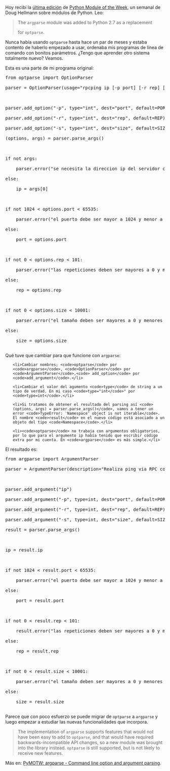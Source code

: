 <html><body><p>Hoy recibí la <a href="http://blog.doughellmann.com/2010/08/pymotw-argparse-command-line-option-and.html" target="_blank">última edición</a> de <a href="http://www.doughellmann.com/PyMOTW/" target="_blank">Python Module of the Week</a>, un semanal de Doug Hellmann sobre módulos de Python. Leo:

</p><blockquote>The <code>argparse</code> module was added to Python 2.7 as a replacement

for <code>optparse</code>.</blockquote>

Nunca había usando <code>optparse</code> hasta hace un par de meses y estaba contento de haberlo empezado a usar, ordenaba mis programas de línea de comando con bonitos parámetros. ¿Tengo que aprender otro sistema totalmente nuevo? Veamos.<!--more-->



Esta es una parte de mi programa original:



<pre>from optparse import OptionParser

parser = OptionParser(usage="rpcping ip [-p port] [-r rep] [-s size]", version="rpcping 1.0")



parser.add_option("-p", type="int", dest="port", default=PORT)

parser.add_option("-r", type="int", dest="rep", default=REP)

parser.add_option("-s", type="int", dest="size", default=SIZE)

(options, args) = parser.parse_args()



if not args:

    parser.error("se necesita la direccion ip del servidor como argumento posicional.")

else:

    ip = args[0]



if not 1024 &lt; options.port &lt; 65535:

    parser.error("el puerto debe ser mayor a 1024 y menor a 65535.")

else:

    port = options.port



if not 0 &lt; options.rep &lt; 101:

    parser.error("las repeticiones deben ser mayores a 0 y menores a 101.")

else:

    rep = options.rep



if not 0 &lt; options.size &lt; 10001:

    parser.error("el tamaño deben ser mayores a 0 y menores a 10001.")

else:

    size = options.size

</pre>



Qué tuve que cambiar para que funcione con <code>argparse</code>:



<ul>

	<li>Cambiar nombres; <code>optparse</code> por <code>argparse</code>, <code>OptionParser</code> por <code>ArgumentParser</code>,<code> add_option</code> por <code>add_argument</code>.</li>

	<li>Cambiar el valor del agumento <code>type</code> de string a un tipo de verdad. En mi caso <code>type="int</code>" por <code>type=int</code>.</li>

	<li>Si tratamos de obtener el resultado del parsing así <code>(options, args) = parser.parse_args()</code>, vamos a tener un error <code>TypeError: 'Namespace' object is not iterable</code>. El nombre <code>result</code> en el nuevo código está asociado a un objeto del tipo <code>Namespace</code>.</li>

	<li><code>optparse</code> no trabaja con argumentos obligatorios, por lo que para el argumento ip había tenido que escribir código extra por mi cuenta. En <code>argparse</code> es más simple.</li>

</ul>

El resultado es:

<pre>from argparse import ArgumentParser

parser = ArgumentParser(description="Realiza ping via RPC contra un servidor", version="rpcping 1.0")



parser.add_argument("ip")

parser.add_argument("-p", type=int, dest="port", default=PORT)

parser.add_argument("-r", type=int, dest="rep", default=REP)

parser.add_argument("-s", type=int, dest="size", default=SIZE)

result = parser.parse_args()



ip = result.ip



if not 1024 &lt; result.port &lt; 65535:

    parser.error("el puerto debe ser mayor a 1024 y menor a 65535.")

else:

    port = result.port



if not 0 &lt; result.rep &lt; 101:

    result.error("las repeticiones deben ser mayores a 0 y menores a 101.")

else:

    rep = result.rep



if not 0 &lt; result.size &lt; 10001:

    parser.error("el tamaño deben ser mayores a 0 y menores a 10001.")

else:

    size = result.size

</pre>

Parece que con poco esfuerzo se puede migrar de <code>optparse</code> a <code>argparse</code> y luego empezar a estudiar las nuevas funcionalidades que incorpora.

<blockquote>The implementation of <code>argparse</code> supports features that would not have been easy to add to <code>optparse</code>, and that would have required backwards-incompatible API changes, so a new module was brought into the library instead. <code>optparse</code> is still supported, but is not likely to receive new features.</blockquote>

Más en: <a href="http://www.doughellmann.com/PyMOTW/argparse/" target="_blank">PyMOTW: argparse - Command line option and argument parsing</a>.</body></html>